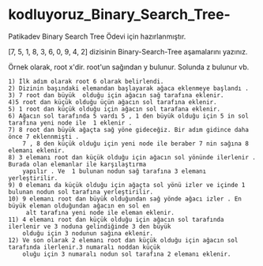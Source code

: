 # kodluyoruz_Binary_Search_Tree-
Patikadev  Binary Search Tree Ödevi için hazırlanmıştır.


[7, 5, 1, 8, 3, 6, 0, 9, 4, 2] dizisinin Binary-Search-Tree aşamalarını yazınız.

Örnek olarak, root x'dir. root'un sağından y bulunur. Solunda z bulunur vb.

```
1) İlk adım olarak root 6 olarak belirlendi. 
2) Dizinin başındaki elemandan başlayarak ağaca eklenmeye başlandı . 
3) 7 root dan büyük  olduğu için ağacın sağ tarafına eklenir. 
4)5 root dan küçük olduğu üçün ağacın sol tarafına eklenir. 
5) 1 root dan küçük olduğu için ağacın sol tarafana eklenir. 
6) Ağacın sol tarafında 5 vardı 5 , 1 den büyük olduğu için 5 in sol tarafına yeni node ile  1 eklenir .
7) 8 root dan büyük ağaçta sağ yöne gideceğiz. Bir adım gidince daha önce 7 eklennmişti . 
    7 , 8 den küçük olduğu için yeni node ile beraber 7 nin sağına 8 elemanı eklenir. 
8) 3 elemanı root dan küçük olduğu için ağacın sol yönünde ilerlenir . Burada olan elemanlar ile karşılaştırma 
    yapılır . Ve  1 bulunan nodun sağ tarafına 3 elemanı yerleştirilir. 
9) 0 elemanı da küçük olduğu için ağaçta sol yönü izler ve içinde 1 bulunan nodun sol tarafına yerleştirilir. 
10) 9 elemanı root dan büyük olduğundan sağ yönde ağacı izler . En büyük eleman olduğundan ağacın en sol en 
     alt tarafına yeni node ile eleman eklenir. 
11) 4 elemanı root dan küçük olduğu için ağacın sol tarafında ilerlenir ve 3 noduna gelindiğinde 3 den büyük 
    olduğu için 3 nodunun sağına eklenir. 
12) Ve son olarak 2 elemanı root dan küçük olduğu için ağacın sol tarafında ilerlenir.3 numaralı noddan küçük 
    oluğu için 3 numaralı nodun sol tarafına 2 elemanı eklenir. 


```
